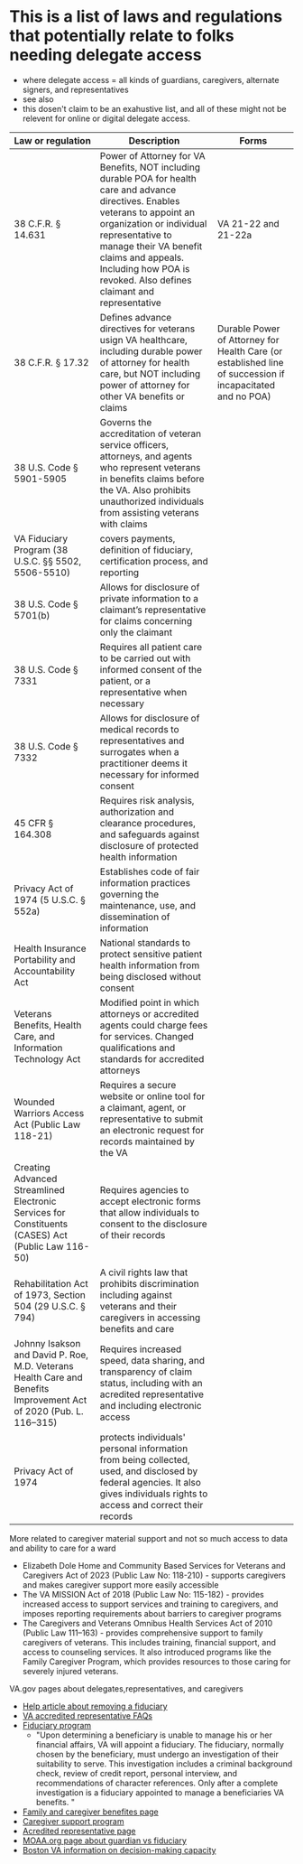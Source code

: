 # This is a list of laws and regulations that potentially relate to folks needing delegate access
- where delegate access = all kinds of guardians, caregivers, alternate signers, and representatives
- see also []()
- this dosen't claim to be an exahustive list, and all of these might not be relevent for online or digital delegate access.

| Law or regulation | Description | Forms |
| --- | --- | --- |
| 38 C.F.R. § 14.631 | Power of Attorney for VA Benefits, NOT including durable POA for health care and advance directives. Enables veterans to appoint an organization or individual representative to manage their VA benefit claims and appeals. Including how POA is revoked. Also defines claimant and representative | VA 21-22 and 21-22a |
| 38 C.F.R. § 17.32 | Defines advance directives for veterans usign VA healthcare, including durable power of attorney for health care, but NOT including power of attorney for other VA benefits or claims | Durable Power of Attorney for Health Care (or established line of succession if incapacitated and no POA) |
| 38 U.S. Code § 5901-5905 | Governs the accreditation of veteran service officers, attorneys, and agents who represent veterans in benefits claims before the VA. Also prohibits unauthorized individuals from assisting veterans with claims |
| VA Fiduciary Program (38 U.S.C. §§ 5502, 5506-5510) | covers payments, definition of fiduciary, certification process, and reporting |
| 38 U.S. Code § 5701(b) | Allows for disclosure of private information to a claimant’s representative for claims concerning only the claimant |
| 38 U.S. Code § 7331 | Requires all patient care to be carried out with informed consent of the patient, or a representative when necessary |
| 38 U.S. Code § 7332 | Allows for disclosure of medical records to representatives and surrogates when a practitioner deems it necessary for informed consent |
| 45 CFR § 164.308 | Requires risk analysis, authorization and clearance procedures, and safeguards against disclosure of protected health information |
| Privacy Act of 1974 (5 U.S.C. § 552a) | Establishes code of fair information practices governing the maintenance, use, and dissemination of information |
| Health Insurance Portability and Accountability Act | National standards to protect sensitive patient health information from being disclosed without consent |
| Veterans Benefits, Health Care, and Information Technology Act | Modified point in which attorneys or accredited agents could charge fees for services. Changed qualifications and standards for accredited attorneys |
| Wounded Warriors Access Act (Public Law 118-21) | Requires a secure website or online tool for a claimant, agent, or representative to submit an electronic request for records maintained by the VA |
| Creating Advanced Streamlined Electronic Services for Constituents (CASES) Act (Public Law 116-50) | Requires agencies to accept electronic forms that allow individuals to consent to the disclosure of their records  |
| Rehabilitation Act of 1973, Section 504 (29 U.S.C. § 794) | A civil rights law that prohibits discrimination including against veterans and their caregivers in accessing benefits and care|
| Johnny Isakson and David P. Roe, M.D. Veterans Health Care and Benefits Improvement Act of 2020 (Pub. L. 116–315) | Requires increased speed, data sharing, and transparency of claim status, including with an acredited representative and including electronic access |
| Privacy Act of 1974  | protects individuals' personal information from being collected, used, and disclosed by federal agencies. It also gives individuals rights to access and correct their records |

More related to caregiver material support and not so much access to data and ability to care for a ward
- Elizabeth Dole Home and Community Based Services for Veterans and Caregivers Act of 2023 (Public Law No: 118-210) - supports caregivers and makes caregiver support more easily accessible
- The VA MISSION Act of 2018 (Public Law No: 115-182) - provides increased access to support services and training to caregivers, and imposes reporting requirements about barriers to caregiver programs
- The Caregivers and Veterans Omnibus Health Services Act of 2010 (Public Law 111–163) - provides comprehensive support to family caregivers of veterans. This includes training, financial support, and access to counseling services. It also introduced programs like the Family Caregiver Program, which provides resources to those caring for severely injured veterans.


VA.gov pages about delegates,representatives, and caregivers
- [Help article about removing a fiduciary](https://www.va.gov/resources/what-if-i-dont-want-a-fiduciary-anymore/)
- [VA accredited representative FAQs](https://www.va.gov/resources/va-accredited-representative-faqs/)
- [Fiduciary program](https://www.benefits.va.gov/fiduciary/)
   - "Upon determining a beneficiary is unable to manage his or her financial affairs, VA will appoint a fiduciary. The fiduciary, normally chosen by the beneficiary, must undergo an investigation of their suitability to serve. This investigation includes a criminal background check, review of credit report, personal interview, and recommendations of character references. Only after a complete investigation is a fiduciary appointed to manage a beneficiaries VA benefits. "
- [Family and caregiver benefites page](https://www.va.gov/family-and-caregiver-benefits/)
- [Caregiver support program](https://www.caregiver.va.gov)
- [Acredited representative page](https://www.va.gov/get-help-from-accredited-representative/)
- [MOAA.org page about guardian vs fiduciary](https://www.moaa.org/micro/caregiver/legal/guardianshipfiduciary/)
- [Boston VA information on decision-making capacity](https://www.va.gov/boston-health-care/work-with-us/internships-and-fellowships/decision-making-capacity/)
